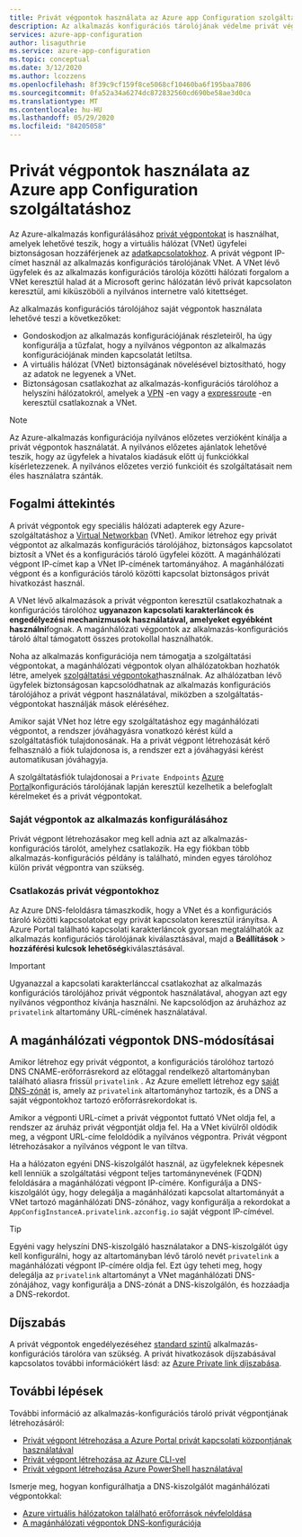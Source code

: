 ```yaml
---
title: Privát végpontok használata az Azure app Configuration szolgáltatáshoz
description: Az alkalmazás konfigurációs tárolójának védelme privát végpontok használatával
services: azure-app-configuration
author: lisaguthrie
ms.service: azure-app-configuration
ms.topic: conceptual
ms.date: 3/12/2020
ms.author: lcozzens
ms.openlocfilehash: 8f39c9cf159f8ce5068cf10460ba6f195baa7806
ms.sourcegitcommit: 0fa52a34a6274dc872832560cd690be58ae3d0ca
ms.translationtype: MT
ms.contentlocale: hu-HU
ms.lasthandoff: 05/29/2020
ms.locfileid: "84205058"
---
```

# <a name="using-private-endpoints-for-azure-app-configuration"></a>Privát végpontok használata az Azure app Configuration szolgáltatáshoz

Az Azure-alkalmazás konfigurálásához [privát végpontokat](../private-link/private-endpoint-overview.md) is használhat, amelyek lehetővé teszik, hogy a virtuális hálózat (VNet) ügyfelei biztonságosan hozzáférjenek az [adatkapcsolatokhoz](../private-link/private-link-overview.md). A privát végpont IP-címet használ az alkalmazás konfigurációs tárolójának VNet. A VNet lévő ügyfelek és az alkalmazás konfigurációs tárolója közötti hálózati forgalom a VNet keresztül halad át a Microsoft gerinc hálózatán lévő privát kapcsolaton keresztül, ami kiküszöböli a nyilvános internetre való kitettséget.

Az alkalmazás konfigurációs tárolójához saját végpontok használata lehetővé teszi a következőket:
- Gondoskodjon az alkalmazás konfigurációjának részleteiről, ha úgy konfigurálja a tűzfalat, hogy a nyilvános végponton az alkalmazás konfigurációjának minden kapcsolatát letiltsa.
- A virtuális hálózat (VNet) biztonságának növelésével biztosítható, hogy az adatok ne legyenek a VNet.
- Biztonságosan csatlakozhat az alkalmazás-konfigurációs tárolóhoz a helyszíni hálózatokról, amelyek a [VPN](../vpn-gateway/vpn-gateway-about-vpngateways.md) -en vagy a [expressroute](../expressroute/expressroute-locations.md) -en keresztül csatlakoznak a VNet.

> [!NOTE]
> Az Azure-alkalmazás konfigurációja nyilvános előzetes verzióként kínálja a privát végpontok használatát. A nyilvános előzetes ajánlatok lehetővé teszik, hogy az ügyfelek a hivatalos kiadásuk előtt új funkciókkal kísérletezzenek.  A nyilvános előzetes verzió funkcióit és szolgáltatásait nem éles használatra szánták.

## <a name="conceptual-overview"></a>Fogalmi áttekintés

A privát végpontok egy speciális hálózati adapterek egy Azure-szolgáltatáshoz a [Virtual Networkban](../virtual-network/virtual-networks-overview.md) (VNet). Amikor létrehoz egy privát végpontot az alkalmazás konfigurációs tárolójához, biztonságos kapcsolatot biztosít a VNet és a konfigurációs tároló ügyfelei között. A magánhálózati végpont IP-címet kap a VNet IP-címének tartományához. A magánhálózati végpont és a konfigurációs tároló közötti kapcsolat biztonságos privát hivatkozást használ.

A VNet lévő alkalmazások a privát végponton keresztül csatlakozhatnak a konfigurációs tárolóhoz **ugyanazon kapcsolati karakterláncok és engedélyezési mechanizmusok használatával, amelyeket egyébként használni**fognak. A magánhálózati végpontok az alkalmazás-konfigurációs tároló által támogatott összes protokollal használhatók.

Noha az alkalmazás konfigurációja nem támogatja a szolgáltatási végpontokat, a magánhálózati végpontok olyan alhálózatokban hozhatók létre, amelyek [szolgáltatási végpontokat](../virtual-network/virtual-network-service-endpoints-overview.md)használnak. Az alhálózatban lévő ügyfelek biztonságosan kapcsolódhatnak az alkalmazás konfigurációs tárolójához a privát végpont használatával, miközben a szolgáltatás-végpontokat használják mások eléréséhez.  

Amikor saját VNet hoz létre egy szolgáltatáshoz egy magánhálózati végpontot, a rendszer jóváhagyásra vonatkozó kérést küld a szolgáltatásfiók tulajdonosának. Ha a privát végpont létrehozását kérő felhasználó a fiók tulajdonosa is, a rendszer ezt a jóváhagyási kérést automatikusan jóváhagyja.

A szolgáltatásfiók tulajdonosai a `Private Endpoints` [Azure Portal](https://portal.azure.com)konfigurációs tárolójának lapján keresztül kezelhetik a belefoglalt kérelmeket és a privát végpontokat.

### <a name="private-endpoints-for-app-configuration"></a>Saját végpontok az alkalmazás konfigurálásához 

Privát végpont létrehozásakor meg kell adnia azt az alkalmazás-konfigurációs tárolót, amelyhez csatlakozik. Ha egy fiókban több alkalmazás-konfigurációs példány is található, minden egyes tárolóhoz külön privát végpontra van szükség.

### <a name="connecting-to-private-endpoints"></a>Csatlakozás privát végpontokhoz

Az Azure DNS-feloldásra támaszkodik, hogy a VNet és a konfigurációs tároló közötti kapcsolatokat egy privát kapcsolaton keresztül irányítsa. A Azure Portal található kapcsolati karakterláncok gyorsan megtalálhatók az alkalmazás konfigurációs tárolójának kiválasztásával, majd a **Beállítások**  >  **hozzáférési kulcsok lehetőség**kiválasztásával.  

> [!IMPORTANT]
> Ugyanazzal a kapcsolati karakterlánccal csatlakozhat az alkalmazás konfigurációs tárolójához privát végpontok használatával, ahogyan azt egy nyilvános végponthoz kívánja használni. Ne kapcsolódjon az áruházhoz az `privatelink` altartomány URL-címének használatával.

## <a name="dns-changes-for-private-endpoints"></a>A magánhálózati végpontok DNS-módosításai

Amikor létrehoz egy privát végpontot, a konfigurációs tárolóhoz tartozó DNS CNAME-erőforrásrekord az előtaggal rendelkező altartományban található aliasra frissül `privatelink` . Az Azure emellett létrehoz egy [saját DNS-zónát](../dns/private-dns-overview.md) is, amely az `privatelink` altartományhoz tartozik, és a DNS a saját végpontokhoz tartozó erőforrásrekordokat is.

Amikor a végponti URL-címet a privát végpontot futtató VNet oldja fel, a rendszer az áruház privát végpontját oldja fel. Ha a VNet kívülről oldódik meg, a végpont URL-címe feloldódik a nyilvános végpontra. Privát végpont létrehozásakor a nyilvános végpont le van tiltva.

Ha a hálózaton egyéni DNS-kiszolgálót használ, az ügyfeleknek képesnek kell lenniük a szolgáltatási végpont teljes tartománynevének (FQDN) feloldására a magánhálózati végpont IP-címére. Konfigurálja a DNS-kiszolgálót úgy, hogy delegálja a magánhálózati kapcsolat altartományát a VNet tartozó magánhálózati DNS-zónához, vagy konfigurálja a rekordokat a `AppConfigInstanceA.privatelink.azconfig.io` saját végpont IP-címével.

> [!TIP]
> Egyéni vagy helyszíni DNS-kiszolgáló használatakor a DNS-kiszolgálót úgy kell konfigurálni, hogy az altartományban lévő tároló nevét `privatelink` a magánhálózati végpont IP-címére oldja fel. Ezt úgy teheti meg, hogy delegálja az `privatelink` altartományt a VNet magánhálózati DNS-zónájához, vagy konfigurálja a DNS-zónát a DNS-kiszolgálón, és hozzáadja a DNS-rekordot.

## <a name="pricing"></a>Díjszabás

A privát végpontok engedélyezéséhez [standard szintű](https://azure.microsoft.com/pricing/details/app-configuration/) alkalmazás-konfigurációs tárolóra van szükség.  A privát hivatkozások díjszabásával kapcsolatos további információkért lásd: az [Azure Private link díjszabása](https://azure.microsoft.com/pricing/details/private-link).

## <a name="next-steps"></a>További lépések

További információ az alkalmazás-konfigurációs tároló privát végpontjának létrehozásáról:

- [Privát végpont létrehozása a Azure Portal privát kapcsolati központjának használatával](../private-link/create-private-endpoint-portal.md)
- [Privát végpont létrehozása az Azure CLI-vel](../private-link/create-private-endpoint-cli.md)
- [Privát végpont létrehozása Azure PowerShell használatával](../private-link/create-private-endpoint-powershell.md)

Ismerje meg, hogyan konfigurálhatja a DNS-kiszolgálót magánhálózati végpontokkal:

- [Azure virtuális hálózatokon található erőforrások névfeloldása](/azure/virtual-network/virtual-networks-name-resolution-for-vms-and-role-instances#name-resolution-that-uses-your-own-dns-server)
- [A magánhálózati végpontok DNS-konfigurációja](/azure/private-link/private-endpoint-overview#dns-configuration)
